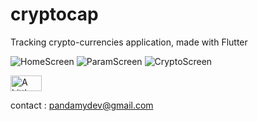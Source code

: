 # cryptocap

Tracking crypto-currencies application,
made with Flutter

![HomeScreen](https://i.imgur.com/XtAQDF4m.png)
![ParamScreen](https://i.imgur.com/FGyyvGym.png)
![CryptoScreen](https://i.imgur.com/I5nPv9cm.png)


<a href="https://www.buymeacoffee.com/Maxvy" target="_blank"><img src="https://i.imgur.com/CNigpZm.png" alt="A Little Coffee Please" style="height: 25px;width: 50px;" ></a>

contact : pandamydev@gmail.com
